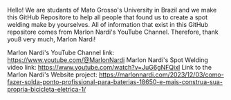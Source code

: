 Hello! We are studants of Mato Grosso's University in Brazil and we make this GitHub Repositore to help all people that found us to create a spot welding make by yourselves.
All of information that exist in this GitHub repositore comes from Marlon Nardi's YouTube Channel. Therefore, thank you8 very much, Marlon Nardi!

Marlon Nardi's YouTube Channel link: https://www.youtube.com/@MarlonNardi
Marlon Nardi's Spot Welding video link: https://www.youtube.com/watch?v=JuG6gNFQjxI
Link to the Marlon Nardi's Website project: https://marlonnardi.com/2023/12/03/como-fazer-solda-ponto-profissional-para-baterias-18650-e-mais-construa-sua-propria-bicicleta-eletrica-1/
